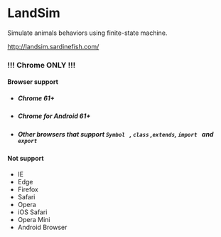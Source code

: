 # LandSim
Simulate animals behaviors using finite-state machine.

http://landsim.sardinefish.com/ 

###  !!!  Chrome ONLY !!! 

#### Browser support 

- ##### Chrome 61+ 

- ##### Chrome for Android 61+

- ##### Other browsers that support ```Symbol ``` , ``` class ``` ,``` extends ```, ```import ``` and  ``` export```


#### Not support

- IE
- Edge
- Firefox
- Safari
- Opera
- iOS Safari
- Opera Mini
- Android Browser
